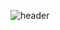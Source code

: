 <!--
### Hi there 👋
-->

![header](https://capsule-render.vercel.app/api?type=venom&color=0:8af024,100:0d8f09&fontColor=FFFFFF&height=300&section=header&text=Heejin's%20Space&fontSize=60)

<!--
**juliet13579/juliet13579** is a ✨ _special_ ✨ repository because its `README.md` (this file) appears on your GitHub profile.

Here are some ideas to get you started:

- 🔭 I’m currently working on ...
- 🌱 I’m currently learning ...
- 👯 I’m looking to collaborate on ...
- 🤔 I’m looking for help with ...
- 💬 Ask me about ...
- 📫 How to reach me: ...
- 😄 Pronouns: ...
- ⚡ Fun fact: ...
-->
